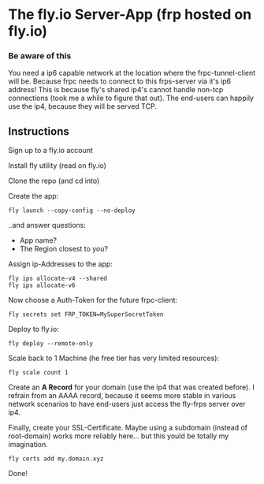 # The fly.io Server-App (frp hosted on fly.io)

### Be aware of this
You need a ip6 capable network at the location where the frpc-tunnel-client will be. Because frpc needs to connect to this frps-server via it's ip6 address! This is because fly's shared ip4's cannot handle non-tcp connections (took me a while to figure that out). The end-users can happily use the ip4, because they will be served TCP.

## Instructions

Sign up to a fly.io account

Install fly utility (read on fly.io)

Clone the repo (and cd into)

Create the app: 

```
fly launch --copy-config --no-deploy
```
..and answer questions:

- App name?
- The Region closest to you?

Assign ip-Addresses to the app:
```
fly ips allocate-v4 --shared
fly ips allocate-v6
```

Now choose a Auth-Token for the future frpc-client:
```
fly secrets set FRP_TOKEN=MySuperSecretToken
```

Deploy to fly.io:
```
fly deploy --remote-only
```

Scale back to 1 Machine (he free tier has very limited resources):
```
fly scale count 1
```

Create an **A Record** for your domain (use the ip4 that was created before). I refrain from an AAAA record, because it seems more stable in various network scenarios to have end-users just access the fly-frps server over ip4. 

Finally, create your SSL-Certificate. Maybe using a subdomain (instead of root-domain) works more reliably here... but this yould be totally my imagination.
```
fly certs add my.domain.xyz
```
Done!

